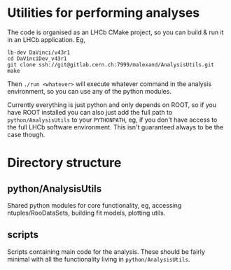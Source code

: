 # Utilities for performing analyses

The code is organised as an LHCb CMake project, so you can build & run it in an LHCb application. Eg,

```
lb-dev DaVinci/v43r1
cd DaVinciDev_v43r1
git clone ssh://git@gitlab.cern.ch:7999/malexand/AnalysisUtils.git
make
```

Then `./run <whatever>` will execute whatever command in the analysis environment, so you can use any of the python modules.

Currently everything is just python and only depends on ROOT, so if you have ROOT installed you can also just add the full path to `python/AnalysisUtils` to your `PYTHONPATH`, eg, if you don't have access to the full LHCb software environment. This isn't guaranteed always to be the case though.

# Directory structure

## python/AnalysisUtils

Shared python modules for core functionality, eg, accessing ntuples/RooDataSets, building fit models, plotting utils.

## scripts

Scripts containing main code for the analysis. These should be fairly minimal with all the functionality living in `python/AnalysisUtils`.
